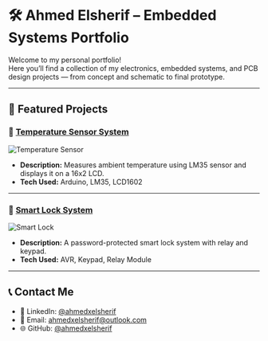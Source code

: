 # 🛠️ Ahmed Elsherif – Embedded Systems Portfolio

Welcome to my personal portfolio!  
Here you’ll find a collection of my electronics, embedded systems, and PCB design projects — from concept and schematic to final prototype.

---

## 📂 Featured Projects

### 🔧 [Temperature Sensor System](./Temperature_Sensor/README.md)
![Temperature Sensor](./Temperature_Sensor/image1.png)
- **Description:** Measures ambient temperature using LM35 sensor and displays it on a 16x2 LCD.
- **Tech Used:** Arduino, LM35, LCD1602

---

### 🔐 [Smart Lock System](./Smart_Lock/README.md)
![Smart Lock](./Smart_Lock/demo.png)
- **Description:** A password-protected smart lock system with relay and keypad.
- **Tech Used:** AVR, Keypad, Relay Module

---

## 📞 Contact Me
- 💼 LinkedIn: [@ahmedxelsherif](https://www.linkedin.com/in/ahmedxelsherif/)
- 📧 Email: ahmedxelsherif@outlook.com
- 🌐 GitHub: [@ahmedxelsherif](https://github.com/ahmedxelsherif)
